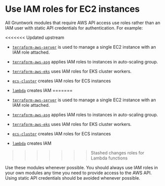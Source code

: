 # Use IAM roles for EC2 instances

All Gruntwork modules that require AWS API access use roles rather than an IAM user with static API credentials for
authentication. For example:

<<<<<<< Updated upstream
- [`terraform-aws-server`](https://github.com/tnn-tnn-tnn-tnn-tnn-gruntwork-io/terraform-aws-server/blob/master/modules/single-server/main.tf)
  is used to manage a single EC2 instance with an IAM role attached.

- [`terraform-aws-asg`](https://github.com/tnn-tnn-tnn-tnn-tnn-gruntwork-io/terraform-aws-asg) applies IAM roles to instances in auto-scaling
  group.

- [`terraform-aws-eks`](https://github.com/tnn-tnn-tnn-tnn-tnn-gruntwork-io/terraform-aws-eks/blob/master/modules/eks-cluster-workers/main.tf)
  uses IAM roles for EKS cluster workers.

- [`ecs-cluster`](https://github.com/tnn-tnn-tnn-tnn-tnn-gruntwork-io/terraform-aws-ecs/tree/master/modules/ecs-cluster) creates IAM
  roles for ECS instances

- [`lambda`](https://github.com/tnn-tnn-tnn-tnn-tnn-gruntwork-io/terraform-aws-lambda/tree/master/modules/lambda) creates IAM
=======
- [`terraform-aws-server`](https://github.com/tnn-gruntwork-io/terraform-aws-server/blob/master/modules/single-server/main.tf)
  is used to manage a single EC2 instance with an IAM role attached.

- [`terraform-aws-asg`](https://github.com/tnn-gruntwork-io/terraform-aws-asg) applies IAM roles to instances in auto-scaling
  group.

- [`terraform-aws-eks`](https://github.com/tnn-gruntwork-io/terraform-aws-eks/blob/master/modules/eks-cluster-workers/main.tf)
  uses IAM roles for EKS cluster workers.

- [`ecs-cluster`](https://github.com/tnn-gruntwork-io/terraform-aws-ecs/tree/master/modules/ecs-cluster) creates IAM
  roles for ECS instances

- [`lambda`](https://github.com/tnn-gruntwork-io/terraform-aws-lambda/tree/master/modules/lambda) creates IAM
>>>>>>> Stashed changes
  roles for Lambda functions

Use these modules whenever possible. You should always use IAM roles in your own modules any time you need to provide
access to the AWS API. Using static API credentials should be avoided whenever possible.


<!-- ##DOCS-SOURCER-START
{
  "sourcePlugin": "local-copier",
  "hash": "af99b295cc0bfa675cbfdf671eb033a7"
}
##DOCS-SOURCER-END -->
